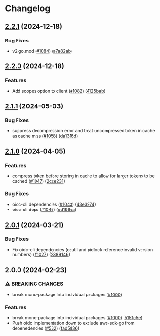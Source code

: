 # Changelog

## [2.2.1](https://github.com/chanzuckerberg/go-misc/compare/oidc_cli-v2.2.0...oidc_cli-v2.2.1) (2024-12-18)


### Bug Fixes

* v2 go.mod ([#1084](https://github.com/chanzuckerberg/go-misc/issues/1084)) ([a7a82ab](https://github.com/chanzuckerberg/go-misc/commit/a7a82ab59d09d3cf4a4b8c6cd751d909041daf47))

## [2.2.0](https://github.com/chanzuckerberg/go-misc/compare/oidc_cli-v2.1.1...oidc_cli-v2.2.0) (2024-12-18)


### Features

* Add scopes option to client ([#1082](https://github.com/chanzuckerberg/go-misc/issues/1082)) ([4125bab](https://github.com/chanzuckerberg/go-misc/commit/4125bab37eeef65bab06656da4dc5aafe4edcdf8))

## [2.1.1](https://github.com/chanzuckerberg/go-misc/compare/oidc_cli-v2.1.0...oidc_cli-v2.1.1) (2024-05-03)


### Bug Fixes

* suppress decompression error and treat uncompressed token in cache as cache miss ([#1058](https://github.com/chanzuckerberg/go-misc/issues/1058)) ([da1316d](https://github.com/chanzuckerberg/go-misc/commit/da1316d146ad857f601dd32b1709935be1b11a8c))

## [2.1.0](https://github.com/chanzuckerberg/go-misc/compare/oidc_cli-v2.0.1...oidc_cli-v2.1.0) (2024-04-05)


### Features

* compress token before storing in cache to allow for larger tokens to be cached ([#1047](https://github.com/chanzuckerberg/go-misc/issues/1047)) ([2cce231](https://github.com/chanzuckerberg/go-misc/commit/2cce2310ce46834e73599e569c5b02dfe5e015c7))


### Bug Fixes

* oidc-cli dependencies ([#1043](https://github.com/chanzuckerberg/go-misc/issues/1043)) ([43e3974](https://github.com/chanzuckerberg/go-misc/commit/43e397411f6e377d97be1e2e1e4d57ae19181e79))
* oidc-cli deps ([#1045](https://github.com/chanzuckerberg/go-misc/issues/1045)) ([ed196ca](https://github.com/chanzuckerberg/go-misc/commit/ed196ca9c1368a5981c9e4b3cc9f9bd46932b055))

## [2.0.1](https://github.com/chanzuckerberg/go-misc/compare/oidc_cli-v2.0.0...oidc_cli-v2.0.1) (2024-03-21)


### Bug Fixes

* Fix oidc-cli dependencies (osutil and pidlock reference invalid version numbers) ([#1027](https://github.com/chanzuckerberg/go-misc/issues/1027)) ([2389146](https://github.com/chanzuckerberg/go-misc/commit/238914650ee40f9ef103e384749be7857255d674))

## [2.0.0](https://github.com/chanzuckerberg/go-misc/compare/oidc_cli-v1.12.0...oidc_cli-v2.0.0) (2024-02-23)


### ⚠ BREAKING CHANGES

* break mono-package into individual packages ([#1000](https://github.com/chanzuckerberg/go-misc/issues/1000))

### Features

* break mono-package into individual packages ([#1000](https://github.com/chanzuckerberg/go-misc/issues/1000)) ([5151c5e](https://github.com/chanzuckerberg/go-misc/commit/5151c5e6a03d706156ac0a5b437875ab1600af6c))
* Push oidc implementation down to exclude aws-sdk-go from depenedencies ([#532](https://github.com/chanzuckerberg/go-misc/issues/532)) ([fad5836](https://github.com/chanzuckerberg/go-misc/commit/fad5836ca8b86dc6b8496f66919a35378a3ef115))
